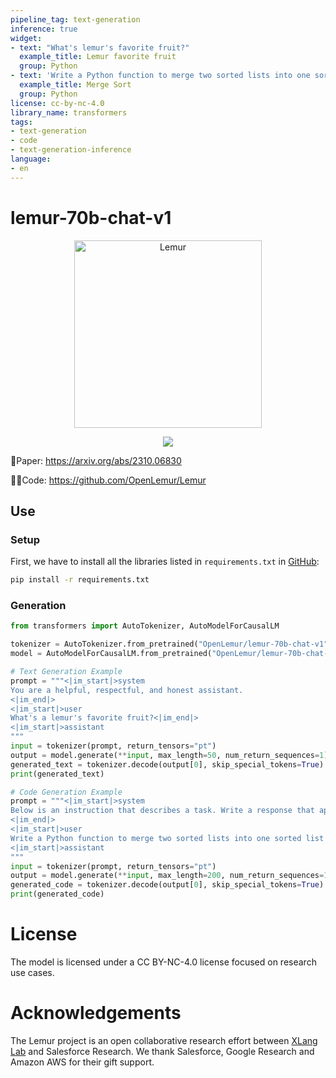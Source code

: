 ```yaml
---
pipeline_tag: text-generation
inference: true
widget:
- text: "What's lemur's favorite fruit?"
  example_title: Lemur favorite fruit
  group: Python
- text: 'Write a Python function to merge two sorted lists into one sorted list without using any built-in sort functions.'
  example_title: Merge Sort
  group: Python
license: cc-by-nc-4.0
library_name: transformers
tags:
- text-generation
- code
- text-generation-inference
language:
- en
---
```


# lemur-70b-chat-v1

<p align="center">
  <img src="https://huggingface.co/datasets/OpenLemur/assets/resolve/main/lemur_icon.png" width="300" height="300" alt="Lemur">
</p>

<div align="center">
  <img src="https://huggingface.co/datasets/OpenLemur/assets/resolve/main/lemur_chat_radar.png">
</div>

📄Paper: https://arxiv.org/abs/2310.06830

👩‍💻Code: https://github.com/OpenLemur/Lemur


## Use

### Setup

First, we have to install all the libraries listed in `requirements.txt` in [GitHub](https://github.com/OpenLemur/lemur-v1):

```bash
pip install -r requirements.txt
```

### Generation

```python
from transformers import AutoTokenizer, AutoModelForCausalLM

tokenizer = AutoTokenizer.from_pretrained("OpenLemur/lemur-70b-chat-v1")
model = AutoModelForCausalLM.from_pretrained("OpenLemur/lemur-70b-chat-v1", device_map="auto", load_in_8bit=True)

# Text Generation Example
prompt = """<|im_start|>system
You are a helpful, respectful, and honest assistant.
<|im_end|>
<|im_start|>user
What's a lemur's favorite fruit?<|im_end|>
<|im_start|>assistant
"""
input = tokenizer(prompt, return_tensors="pt")
output = model.generate(**input, max_length=50, num_return_sequences=1)
generated_text = tokenizer.decode(output[0], skip_special_tokens=True)
print(generated_text)

# Code Generation Example
prompt = """<|im_start|>system
Below is an instruction that describes a task. Write a response that appropriately completes the request.
<|im_end|>
<|im_start|>user
Write a Python function to merge two sorted lists into one sorted list without using any built-in sort functions.<|im_end|>
<|im_start|>assistant
"""
input = tokenizer(prompt, return_tensors="pt")
output = model.generate(**input, max_length=200, num_return_sequences=1)
generated_code = tokenizer.decode(output[0], skip_special_tokens=True)
print(generated_code)
```

# License
The model is licensed under a CC BY-NC-4.0 license focused on research use cases.

# Acknowledgements
The Lemur project is an open collaborative research effort between [XLang Lab](https://www.xlang.ai/) and Salesforce Research. We thank Salesforce, Google Research and Amazon AWS for their gift support.

